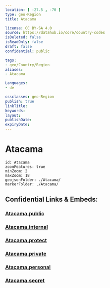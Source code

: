 ```yaml
---
location: [ -27.5 , -70 ] 
type: geo-Region
title: Atacama

license: CC BY-SA 4.0
source: https://datahub.io/core/country-codes
isDeleted: false
isReadOnly: false
draft: false
confidential: public

tags:
- geo/Country/Region
aliases:
- Atacama

Languages:
- de

cssclasses: geo-Region
publish: true
linkTitle: 
keywords: 
layout: 
publishDate: 
expiryDate: 
---
```


# Atacama

```leaflet
id: Atacama
zoomFeatures: true 
minZoom: 2 
maxZoom: 18
geojsonFolder: ./Atacama/
markerFolder: ./Atacama/
```


## Confidential Links & Embeds: 

### [Atacama.public](/_public/\Earth\Continent\America~South\Chile\regions~ChileAtacama.public.md) 

### [Atacama.internal](/_internal/\Earth\Continent\America~South\Chile\regions~ChileAtacama.internal.md) 

### [Atacama.protect](/_protect/\Earth\Continent\America~South\Chile\regions~ChileAtacama.protect.md) 

### [Atacama.private](/_private/\Earth\Continent\America~South\Chile\regions~ChileAtacama.private.md) 

### [Atacama.personal](/_personal/\Earth\Continent\America~South\Chile\regions~ChileAtacama.personal.md) 

### [Atacama.secret](/_secret/\Earth\Continent\America~South\Chile\regions~ChileAtacama.secret.md)

